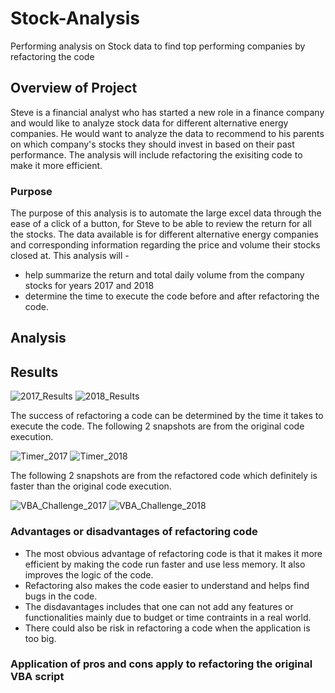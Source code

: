 # Stock-Analysis
Performing analysis on Stock data to find top performing companies by refactoring the code
## Overview of Project
Steve is a financial analyst who has started a new role in a finance company and would like to analyze stock data for different alternative energy companies. He would want to analyze the data to recommend to his parents on which company's stocks they should invest in based on their past performance. The analysis will include refactoring the exisiting code to make it more efficient. 
### Purpose
The purpose of this analysis is to automate the large excel data through the ease of a click of a button, for Steve to be able to review the return for all the stocks. The data available is for different alternative energy companies and corresponding information regarding the price and volume their stocks closed at. This analysis will -
- help summarize the return and total daily volume from the company stocks for years 2017 and 2018
- determine the time to execute the code before and after refactoring the code.

## Analysis

## Results

![2017_Results](https://user-images.githubusercontent.com/84694664/125178600-b3b0bf80-e1b4-11eb-8df3-a6a1d8796fe1.png)
![2018_Results](https://user-images.githubusercontent.com/84694664/125178603-b7444680-e1b4-11eb-99af-54b6bf9ed523.png)

The success of refactoring a code can be determined by the time it takes to execute the code. The following 2 snapshots are from the original code execution.

![Timer_2017](https://user-images.githubusercontent.com/84694664/125178609-c88d5300-e1b4-11eb-9b14-12a171223483.JPG)
![Timer_2018](https://user-images.githubusercontent.com/84694664/125178611-ca571680-e1b4-11eb-9f9d-00f37fd9b497.JPG)

The following 2 snapshots are from the refactored code which definitely is faster than the original code execution.

![VBA_Challenge_2017](https://user-images.githubusercontent.com/84694664/125178613-cd520700-e1b4-11eb-901b-32ad2b07bbbb.JPG)
![VBA_Challenge_2018](https://user-images.githubusercontent.com/84694664/125178615-ce833400-e1b4-11eb-9b13-9a0fe8120cff.JPG)

### Advantages or disadvantages of refactoring code
- The most obvious advantage of refactoring code is that it makes it more efficient by making the code run faster and use less memory. It also improves the logic of the code.
- Refactoring also makes the code easier to understand and helps find bugs in the code.
- The disdavantages includes that one can not add any features or functionalities mainly due to budget or time contraints in a real world.
- There could also be risk in refactoring a code when the application is too big.

### Application of pros and cons apply to refactoring the original VBA script
